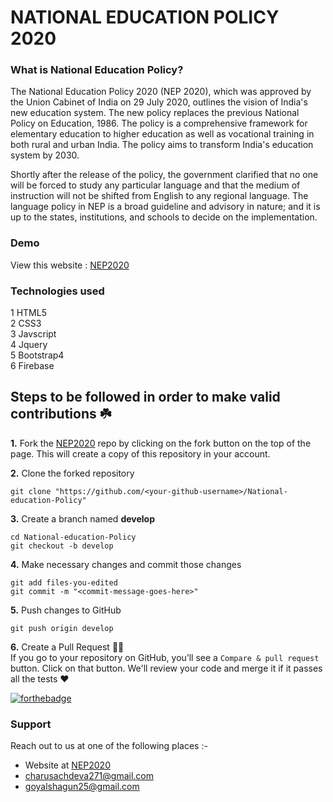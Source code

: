 # NATIONAL EDUCATION POLICY 2020

### What is National Education Policy?
The National Education Policy 2020 (NEP 2020), which was approved by the Union Cabinet of India on 29 July 2020, outlines the vision of India's new education system. The new policy replaces the previous National Policy on Education, 1986. The policy is a comprehensive framework for elementary education to higher education as well as vocational training in both rural and urban India. The policy aims to transform India's education system by 2030.

Shortly after the release of the policy, 
the government clarified that no one will be forced to study any particular language and that the medium of instruction will not be shifted from English to any regional language. The language policy in NEP is a broad guideline and advisory in nature; and it is up to the states, institutions, and schools to decide on the implementation.

### Demo
View this website : [NEP2020](https://national-education-polic-6847d.web.app/)

### Technologies used
  1 HTML5<br>
  2 CSS3<br>
  3 Javscript<br>
  4 Jquery<br>
  5 Bootstrap4<br>
  6 Firebase<br>
  

## Steps to be followed in order to make valid contributions ☘️

**1.** Fork the [NEP2020](https://national-education-polic-6847d.web.app/) repo by clicking on the fork button on the top of the page. This will create a copy of this repository in your account.

**2.** Clone the forked repository

	git clone "https://github.com/<your-github-username>/National-education-Policy"
	
**3.** Create a branch named **develop**

	cd National-education-Policy
	git checkout -b develop
	
**4.** Make necessary changes and commit those changes

	git add files-you-edited
	git commit -m "<commit-message-goes-here>"
	
**5.** Push changes to GitHub

	git push origin develop
	
**6.** Create a Pull Request 🤟🏻 
	<br>If you go to your repository on GitHub, you’ll see a `Compare & pull request` button. Click on that button. We'll review your code and merge it if it passes all the tests ❤️

[![forthebadge](https://forthebadge.com/images/badges/built-with-love.svg)](https://forthebadge.com)


### Support
Reach out to us at one of the following places :-
* Website at [NEP2020](https://national-education-polic-6847d.web.app/)<br>
* charusachdeva271@gmail.com<br>
* goyalshagun25@gmail.com

